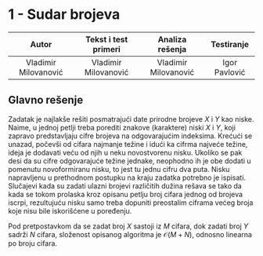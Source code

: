 # 1 - Sudar brojeva

| Autor | Tekst i test primeri | Analiza rеšenja | Testiranje |
|:-:|:-:|:-:|:-:|
| Vladimir Milovanović | Vladimir Milovanović | Vladimir Milovanović | Igor Pavlović |

## Glavno rešenje

Zadatak je najlakše rešiti posmatrajući date prirodne brojeve $X$ i $Y$ kao niske. Naime, u jednoj petlji treba porediti znakove (karaktere) niski $X$ i $Y$, koji zapravo predstavljaju cifre brojeva na odgovarajućim indeksima. Krećući se unazad, počevši od cifara najmanje težine i idući ka cifrma najveće težine, ideja je dodavati veću od njih u neku novostvorenu nisku. Ukoliko se pak desi da su cifre odgovarajuće težine jednake, neophodno ih je obe dodati u pomenutu novoformiranu nisku, to jest tu jednu cifru dva puta. Nisku napravljenu u prethodnom postupku na kraju zadatka potrebno je ispisati. Slučajevi kada su zadati ulazni brojevi različitih dužina rešava se tako da kada se tokom prolaska kroz opisanu petlju broj cifara jednog od brojeva iscrpi, rezultujuću nisku samo treba dopuniti preostalim ciframa većeg broja koje nisu bile iskorišćene u poređenju.

Pod pretpostavkom da se zadat broj $X$ sastoji iz $M$ cifara, dok zadati broj $Y$ sadrži $N$ cifara, složenost opisanog algoritma je $\mathcal{O}(M+N)$, odnosno linearna po broju cifara.
